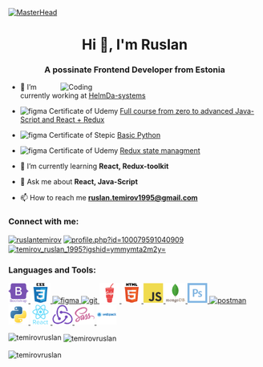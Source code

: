 [![MasterHead](https://user-images.githubusercontent.com/98250795/186842060-81ca56bd-e856-48d0-aff4-87eb7e3b5fb7.png)](https://rishavchanda.io)
<h1 align="center">Hi 👋, I'm Ruslan</h1>
<h3 align="center">A possinate Frontend Developer from Estonia</h3>


<img align="right" alt="Coding" width="400" src="https://miro.medium.com/max/1360/1*IRGHmiGsa16stedQvIaZfw.gif">


- 🔭 I’m currently working at [HelmDa-systems](https://www.helmda.space/)
        
- <img src="https://media.istockphoto.com/vectors/approved-certificate-icon-vector-id503586890?k=20&m=503586890&s=170667a&w=0&h=77M1R_f14sBX0Jw0csim2FPsNFNNJ4cjhZdhKzPsh88=" alt="figma" width="20" height="20"/>  Certificate of Udemy [Full course from zero to advanced Java-Script and React + Redux](https://www.udemy.com/certificate/UC-527eff01-84ae-4c55-bad2-e2874269ec30/)

- <img src="https://media.istockphoto.com/vectors/approved-certificate-icon-vector-id503586890?k=20&m=503586890&s=170667a&w=0&h=77M1R_f14sBX0Jw0csim2FPsNFNNJ4cjhZdhKzPsh88=" alt="figma" width="20" height="20"/>  Certificate of Stepic [Basic Python](https://stepik.org/cert/975072)

- <img src="https://media.istockphoto.com/vectors/approved-certificate-icon-vector-id503586890?k=20&m=503586890&s=170667a&w=0&h=77M1R_f14sBX0Jw0csim2FPsNFNNJ4cjhZdhKzPsh88=" alt="figma" width="20" height="20"/>  Certificate of Udemy [Redux state managment](https://www.udemy.com/certificate/UC-a4a7a654-0e0c-49aa-8e29-978414608e1b/)

- 🌱 I’m currently learning **React, Redux-toolkit**

- 💬 Ask me about **React, Java-Script**

- 📫 How to reach me **ruslan.temirov1995@gmail.com**

<h3 align="left">Connect with me:</h3>
<p align="left">
<a href="https://linkedin.com/in/ruslantemirov" target="blank"><img align="center" src="https://raw.githubusercontent.com/rahuldkjain/github-profile-readme-generator/master/src/images/icons/Social/linked-in-alt.svg" alt="ruslantemirov" height="30" width="40" /></a>
<a href="https://fb.com/profile.php?id=100079591040909" target="blank"><img align="center" src="https://raw.githubusercontent.com/rahuldkjain/github-profile-readme-generator/master/src/images/icons/Social/facebook.svg" alt="profile.php?id=100079591040909" height="30" width="40" /></a>
<a href="https://instagram.com/temirov_ruslan_1995?igshid=ymmymta2m2y=" target="blank"><img align="center" src="https://raw.githubusercontent.com/rahuldkjain/github-profile-readme-generator/master/src/images/icons/Social/instagram.svg" alt="temirov_ruslan_1995?igshid=ymmymta2m2y=" height="30" width="40" /></a>
</p>

<h3 align="left">Languages and Tools:</h3>
<p align="left"> <a href="https://getbootstrap.com" target="_blank" rel="noreferrer"> <img src="https://raw.githubusercontent.com/devicons/devicon/master/icons/bootstrap/bootstrap-plain-wordmark.svg" alt="bootstrap" width="40" height="40"/> </a> <a href="https://www.w3schools.com/css/" target="_blank" rel="noreferrer"> <img src="https://raw.githubusercontent.com/devicons/devicon/master/icons/css3/css3-original-wordmark.svg" alt="css3" width="40" height="40"/> </a> <a href="https://www.figma.com/" target="_blank" rel="noreferrer"> <img src="https://www.vectorlogo.zone/logos/figma/figma-icon.svg" alt="figma" width="40" height="40"/> </a> <a href="https://git-scm.com/" target="_blank" rel="noreferrer"> <img src="https://www.vectorlogo.zone/logos/git-scm/git-scm-icon.svg" alt="git" width="40" height="40"/> </a> <a href="https://gulpjs.com" target="_blank" rel="noreferrer"> <img src="https://raw.githubusercontent.com/devicons/devicon/master/icons/gulp/gulp-plain.svg" alt="gulp" width="40" height="40"/> </a> <a href="https://www.w3.org/html/" target="_blank" rel="noreferrer"> <img src="https://raw.githubusercontent.com/devicons/devicon/master/icons/html5/html5-original-wordmark.svg" alt="html5" width="40" height="40"/> </a> <a href="https://developer.mozilla.org/en-US/docs/Web/JavaScript" target="_blank" rel="noreferrer"> <img src="https://raw.githubusercontent.com/devicons/devicon/master/icons/javascript/javascript-original.svg" alt="javascript" width="40" height="40"/> </a> <a href="https://www.mongodb.com/" target="_blank" rel="noreferrer"> <img src="https://raw.githubusercontent.com/devicons/devicon/master/icons/mongodb/mongodb-original-wordmark.svg" alt="mongodb" width="40" height="40"/> </a> <a href="https://www.photoshop.com/en" target="_blank" rel="noreferrer"> <img src="https://raw.githubusercontent.com/devicons/devicon/master/icons/photoshop/photoshop-line.svg" alt="photoshop" width="40" height="40"/> </a> <a href="https://postman.com" target="_blank" rel="noreferrer"> <img src="https://www.vectorlogo.zone/logos/getpostman/getpostman-icon.svg" alt="postman" width="40" height="40"/> </a> <a href="https://www.python.org" target="_blank" rel="noreferrer"> <img src="https://raw.githubusercontent.com/devicons/devicon/master/icons/python/python-original.svg" alt="python" width="40" height="40"/> </a> <a href="https://reactjs.org/" target="_blank" rel="noreferrer"> <img src="https://raw.githubusercontent.com/devicons/devicon/master/icons/react/react-original-wordmark.svg" alt="react" width="40" height="40"/> </a> <a href="https://redux.js.org" target="_blank" rel="noreferrer"> <img src="https://raw.githubusercontent.com/devicons/devicon/master/icons/redux/redux-original.svg" alt="redux" width="40" height="40"/> </a> <a href="https://sass-lang.com" target="_blank" rel="noreferrer"> <img src="https://raw.githubusercontent.com/devicons/devicon/master/icons/sass/sass-original.svg" alt="sass" width="40" height="40"/> </a> <a href="https://webpack.js.org" target="_blank" rel="noreferrer"> <img src="https://raw.githubusercontent.com/devicons/devicon/d00d0969292a6569d45b06d3f350f463a0107b0d/icons/webpack/webpack-original-wordmark.svg" alt="webpack" width="40" height="40"/> </a> </p>

<p><img align="left" src="https://github-readme-stats.vercel.app/api/top-langs?username=temirovruslan&show_icons=true&locale=en&layout=compact" alt="temirovruslan" /></p>

<p>&nbsp;<img align="center" src="https://github-readme-stats.vercel.app/api?username=temirovruslan&show_icons=true&locale=en" alt="temirovruslan" /></p>

<p><img align="center" src="https://github-readme-streak-stats.herokuapp.com/?user=temirovruslan&" alt="temirovruslan" /></p>

